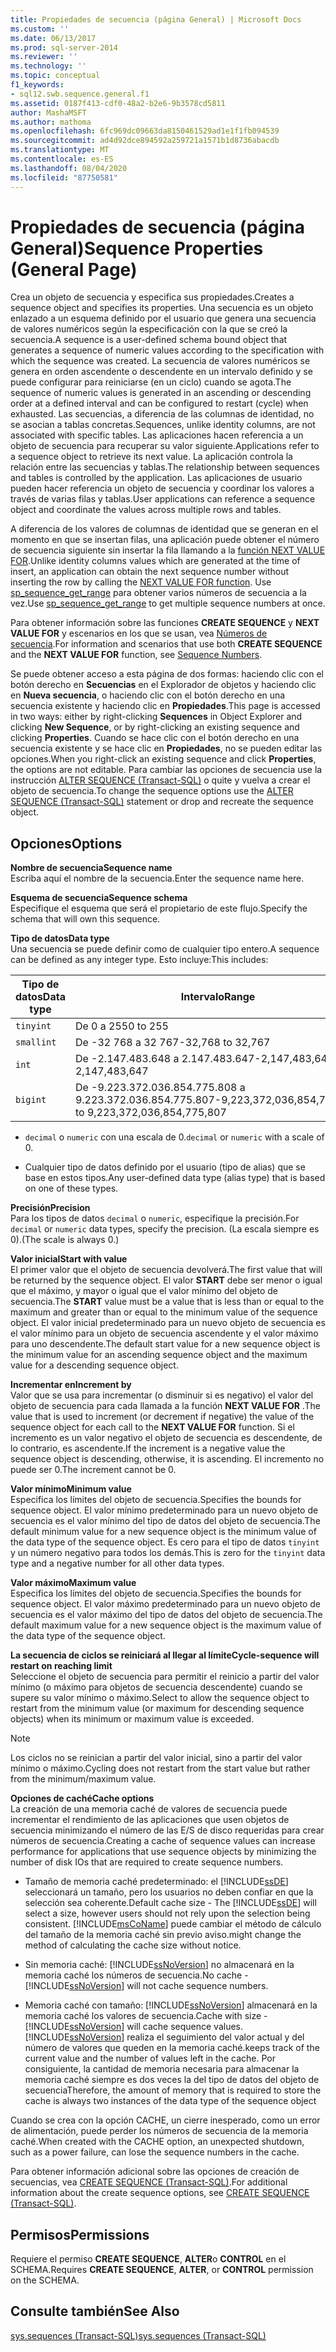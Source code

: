 ```yaml
---
title: Propiedades de secuencia (página General) | Microsoft Docs
ms.custom: ''
ms.date: 06/13/2017
ms.prod: sql-server-2014
ms.reviewer: ''
ms.technology: ''
ms.topic: conceptual
f1_keywords:
- sql12.swb.sequence.general.f1
ms.assetid: 0187f413-cdf0-48a2-b2e6-9b3578cd5811
author: MashaMSFT
ms.author: mathoma
ms.openlocfilehash: 6fc969dc09663da8150461529ad1e1f1fb094539
ms.sourcegitcommit: ad4d92dce894592a259721a1571b1d8736abacdb
ms.translationtype: MT
ms.contentlocale: es-ES
ms.lasthandoff: 08/04/2020
ms.locfileid: "87750581"
---
```

# <a name="sequence-properties-general-page"></a><span data-ttu-id="88a96-102">Propiedades de secuencia (página General)</span><span class="sxs-lookup"><span data-stu-id="88a96-102">Sequence Properties (General Page)</span></span>
  <span data-ttu-id="88a96-103">Crea un objeto de secuencia y especifica sus propiedades.</span><span class="sxs-lookup"><span data-stu-id="88a96-103">Creates a sequence object and specifies its properties.</span></span> <span data-ttu-id="88a96-104">Una secuencia es un objeto enlazado a un esquema definido por el usuario que genera una secuencia de valores numéricos según la especificación con la que se creó la secuencia.</span><span class="sxs-lookup"><span data-stu-id="88a96-104">A sequence is a user-defined schema bound object that generates a sequence of numeric values according to the specification with which the sequence was created.</span></span> <span data-ttu-id="88a96-105">La secuencia de valores numéricos se genera en orden ascendente o descendente en un intervalo definido y se puede configurar para reiniciarse (en un ciclo) cuando se agota.</span><span class="sxs-lookup"><span data-stu-id="88a96-105">The sequence of numeric values is generated in an ascending or descending order at a defined interval and can be configured to restart (cycle) when exhausted.</span></span> <span data-ttu-id="88a96-106">Las secuencias, a diferencia de las columnas de identidad, no se asocian a tablas concretas.</span><span class="sxs-lookup"><span data-stu-id="88a96-106">Sequences, unlike identity columns, are not associated with specific tables.</span></span> <span data-ttu-id="88a96-107">Las aplicaciones hacen referencia a un objeto de secuencia para recuperar su valor siguiente.</span><span class="sxs-lookup"><span data-stu-id="88a96-107">Applications refer to a sequence object to retrieve its next value.</span></span> <span data-ttu-id="88a96-108">La aplicación controla la relación entre las secuencias y tablas.</span><span class="sxs-lookup"><span data-stu-id="88a96-108">The relationship between sequences and tables is controlled by the application.</span></span> <span data-ttu-id="88a96-109">Las aplicaciones de usuario pueden hacer referencia un objeto de secuencia y coordinar los valores a través de varias filas y tablas.</span><span class="sxs-lookup"><span data-stu-id="88a96-109">User applications can reference a sequence object and coordinate the values across multiple rows and tables.</span></span>  
  
 <span data-ttu-id="88a96-110">A diferencia de los valores de columnas de identidad que se generan en el momento en que se insertan filas, una aplicación puede obtener el número de secuencia siguiente sin insertar la fila llamando a la [función NEXT VALUE FOR](/sql/t-sql/functions/next-value-for-transact-sql).</span><span class="sxs-lookup"><span data-stu-id="88a96-110">Unlike identity columns values which are generated at the time of insert, an application can obtain the next sequence number without inserting the row by calling the [NEXT VALUE FOR function](/sql/t-sql/functions/next-value-for-transact-sql).</span></span> <span data-ttu-id="88a96-111">Use [sp_sequence_get_range](/sql/relational-databases/system-stored-procedures/sp-sequence-get-range-transact-sql) para obtener varios números de secuencia a la vez.</span><span class="sxs-lookup"><span data-stu-id="88a96-111">Use [sp_sequence_get_range](/sql/relational-databases/system-stored-procedures/sp-sequence-get-range-transact-sql) to get multiple sequence numbers at once.</span></span>  
  
 <span data-ttu-id="88a96-112">Para obtener información sobre las funciones **CREATE SEQUENCE** y **NEXT VALUE FOR** y escenarios en los que se usan, vea [Números de secuencia](sequence-numbers.md).</span><span class="sxs-lookup"><span data-stu-id="88a96-112">For information and scenarios that use both **CREATE SEQUENCE** and the **NEXT VALUE FOR** function, see [Sequence Numbers](sequence-numbers.md).</span></span>  
  
 <span data-ttu-id="88a96-113">Se puede obtener acceso a esta página de dos formas: haciendo clic con el botón derecho en **Secuencias** en el Explorador de objetos y haciendo clic en **Nueva secuencia**, o haciendo clic con el botón derecho en una secuencia existente y haciendo clic en **Propiedades**.</span><span class="sxs-lookup"><span data-stu-id="88a96-113">This page is accessed in two ways: either by right-clicking **Sequences** in Object Explorer and clicking **New Sequence**, or by right-clicking an existing sequence and clicking **Properties**.</span></span> <span data-ttu-id="88a96-114">Cuando se hace clic con el botón derecho en una secuencia existente y se hace clic en **Propiedades**, no se pueden editar las opciones.</span><span class="sxs-lookup"><span data-stu-id="88a96-114">When you right-click an existing sequence and click **Properties**, the options are not editable.</span></span> <span data-ttu-id="88a96-115">Para cambiar las opciones de secuencia use la instrucción [ALTER SEQUENCE &#40;Transact-SQL&#41;](/sql/t-sql/statements/alter-sequence-transact-sql) o quite y vuelva a crear el objeto de secuencia.</span><span class="sxs-lookup"><span data-stu-id="88a96-115">To change the sequence options use the [ALTER SEQUENCE &#40;Transact-SQL&#41;](/sql/t-sql/statements/alter-sequence-transact-sql) statement or drop and recreate the sequence object.</span></span>  
  
## <a name="options"></a><span data-ttu-id="88a96-116">Opciones</span><span class="sxs-lookup"><span data-stu-id="88a96-116">Options</span></span>  
 <span data-ttu-id="88a96-117">**Nombre de secuencia**</span><span class="sxs-lookup"><span data-stu-id="88a96-117">**Sequence name**</span></span>  
 <span data-ttu-id="88a96-118">Escriba aquí el nombre de la secuencia.</span><span class="sxs-lookup"><span data-stu-id="88a96-118">Enter the sequence name here.</span></span>  
  
 <span data-ttu-id="88a96-119">**Esquema de secuencia**</span><span class="sxs-lookup"><span data-stu-id="88a96-119">**Sequence schema**</span></span>  
 <span data-ttu-id="88a96-120">Especifique el esquema que será el propietario de este flujo.</span><span class="sxs-lookup"><span data-stu-id="88a96-120">Specify the schema that will own this sequence.</span></span>  
  
 <span data-ttu-id="88a96-121">**Tipo de datos**</span><span class="sxs-lookup"><span data-stu-id="88a96-121">**Data type**</span></span>  
 <span data-ttu-id="88a96-122">Una secuencia se puede definir como de cualquier tipo entero.</span><span class="sxs-lookup"><span data-stu-id="88a96-122">A sequence can be defined as any integer type.</span></span> <span data-ttu-id="88a96-123">Esto incluye:</span><span class="sxs-lookup"><span data-stu-id="88a96-123">This includes:</span></span>  
  
|<span data-ttu-id="88a96-124">Tipo de datos</span><span class="sxs-lookup"><span data-stu-id="88a96-124">Data type</span></span>|<span data-ttu-id="88a96-125">Intervalo</span><span class="sxs-lookup"><span data-stu-id="88a96-125">Range</span></span>|  
|---------------|-----------|  
|`tinyint`|<span data-ttu-id="88a96-126">De 0 a 255</span><span class="sxs-lookup"><span data-stu-id="88a96-126">0 to 255</span></span>|  
|`smallint`|<span data-ttu-id="88a96-127">De -32 768 a 32 767</span><span class="sxs-lookup"><span data-stu-id="88a96-127">-32,768 to 32,767</span></span>|  
|`int`|<span data-ttu-id="88a96-128">De -2.147.483.648 a 2.147.483.647</span><span class="sxs-lookup"><span data-stu-id="88a96-128">-2,147,483,648 to 2,147,483,647</span></span>|  
|`bigint`|<span data-ttu-id="88a96-129">De -9.223.372.036.854.775.808 a 9.223.372.036.854.775.807</span><span class="sxs-lookup"><span data-stu-id="88a96-129">-9,223,372,036,854,775,808 to 9,223,372,036,854,775,807</span></span>|  
  
-   <span data-ttu-id="88a96-130">`decimal` o `numeric` con una escala de 0.</span><span class="sxs-lookup"><span data-stu-id="88a96-130">`decimal` or `numeric` with a scale of 0.</span></span>  
  
-   <span data-ttu-id="88a96-131">Cualquier tipo de datos definido por el usuario (tipo de alias) que se base en estos tipos.</span><span class="sxs-lookup"><span data-stu-id="88a96-131">Any user-defined data type (alias type) that is based on one of these types.</span></span>  
  
 <span data-ttu-id="88a96-132">**Precisión**</span><span class="sxs-lookup"><span data-stu-id="88a96-132">**Precision**</span></span>  
 <span data-ttu-id="88a96-133">Para los tipos de datos `decimal` o `numeric`, especifique la precisión.</span><span class="sxs-lookup"><span data-stu-id="88a96-133">For `decimal` or `numeric` data types, specify the precision.</span></span> <span data-ttu-id="88a96-134">(La escala siempre es 0).</span><span class="sxs-lookup"><span data-stu-id="88a96-134">(The scale is always 0.)</span></span>  
  
 <span data-ttu-id="88a96-135">**Valor inicial**</span><span class="sxs-lookup"><span data-stu-id="88a96-135">**Start with value**</span></span>  
 <span data-ttu-id="88a96-136">El primer valor que el objeto de secuencia devolverá.</span><span class="sxs-lookup"><span data-stu-id="88a96-136">The first value that will be returned by the sequence object.</span></span> <span data-ttu-id="88a96-137">El valor **START** debe ser menor o igual que el máximo, y mayor o igual que el valor mínimo del objeto de secuencia.</span><span class="sxs-lookup"><span data-stu-id="88a96-137">The **START** value must be a value that is less than or equal to the maximum and greater than or equal to the minimum value of the sequence object.</span></span> <span data-ttu-id="88a96-138">El valor inicial predeterminado para un nuevo objeto de secuencia es el valor mínimo para un objeto de secuencia ascendente y el valor máximo para uno descendente.</span><span class="sxs-lookup"><span data-stu-id="88a96-138">The default start value for a new sequence object is the minimum value for an ascending sequence object and the maximum value for a descending sequence object.</span></span>  
  
 <span data-ttu-id="88a96-139">**Incrementar en**</span><span class="sxs-lookup"><span data-stu-id="88a96-139">**Increment by**</span></span>  
 <span data-ttu-id="88a96-140">Valor que se usa para incrementar (o disminuir si es negativo) el valor del objeto de secuencia para cada llamada a la función **NEXT VALUE FOR** .</span><span class="sxs-lookup"><span data-stu-id="88a96-140">The value that is used to increment (or decrement if negative) the value of the sequence object for each call to the **NEXT VALUE FOR** function.</span></span> <span data-ttu-id="88a96-141">Si el incremento es un valor negativo el objeto de secuencia es descendente, de lo contrario, es ascendente.</span><span class="sxs-lookup"><span data-stu-id="88a96-141">If the increment is a negative value the sequence object is descending, otherwise, it is ascending.</span></span> <span data-ttu-id="88a96-142">El incremento no puede ser 0.</span><span class="sxs-lookup"><span data-stu-id="88a96-142">The increment cannot be 0.</span></span>  
  
 <span data-ttu-id="88a96-143">**Valor mínimo**</span><span class="sxs-lookup"><span data-stu-id="88a96-143">**Minimum value**</span></span>  
 <span data-ttu-id="88a96-144">Especifica los límites del objeto de secuencia.</span><span class="sxs-lookup"><span data-stu-id="88a96-144">Specifies the bounds for sequence object.</span></span> <span data-ttu-id="88a96-145">El valor mínimo predeterminado para un nuevo objeto de secuencia es el valor mínimo del tipo de datos del objeto de secuencia.</span><span class="sxs-lookup"><span data-stu-id="88a96-145">The default minimum value for a new sequence object is the minimum value of the data type of the sequence object.</span></span> <span data-ttu-id="88a96-146">Es cero para el tipo de datos `tinyint` y un número negativo para todos los demás.</span><span class="sxs-lookup"><span data-stu-id="88a96-146">This is zero for the `tinyint` data type and a negative number for all other data types.</span></span>  
  
 <span data-ttu-id="88a96-147">**Valor máximo**</span><span class="sxs-lookup"><span data-stu-id="88a96-147">**Maximum value**</span></span>  
 <span data-ttu-id="88a96-148">Especifica los límites del objeto de secuencia.</span><span class="sxs-lookup"><span data-stu-id="88a96-148">Specifies the bounds for sequence object.</span></span> <span data-ttu-id="88a96-149">El valor máximo predeterminado para un nuevo objeto de secuencia es el valor máximo del tipo de datos del objeto de secuencia.</span><span class="sxs-lookup"><span data-stu-id="88a96-149">The default maximum value for a new sequence object is the maximum value of the data type of the sequence object.</span></span>  
  
 <span data-ttu-id="88a96-150">**La secuencia de ciclos se reiniciará al llegar al límite**</span><span class="sxs-lookup"><span data-stu-id="88a96-150">**Cycle-sequence will restart on reaching limit**</span></span>  
 <span data-ttu-id="88a96-151">Seleccione el objeto de secuencia para permitir el reinicio a partir del valor mínimo (o máximo para objetos de secuencia descendente) cuando se supere su valor mínimo o máximo.</span><span class="sxs-lookup"><span data-stu-id="88a96-151">Select to allow the sequence object to restart from the minimum value (or maximum for descending sequence objects) when its minimum or maximum value is exceeded.</span></span>  
  
> [!NOTE]  
>  <span data-ttu-id="88a96-152">Los ciclos no se reinician a partir del valor inicial, sino a partir del valor mínimo o máximo.</span><span class="sxs-lookup"><span data-stu-id="88a96-152">Cycling does not restart from the start value but rather from the minimum/maximum value.</span></span>  
  
 <span data-ttu-id="88a96-153">**Opciones de caché**</span><span class="sxs-lookup"><span data-stu-id="88a96-153">**Cache options**</span></span>  
 <span data-ttu-id="88a96-154">La creación de una memoria caché de valores de secuencia puede incrementar el rendimiento de las aplicaciones que usen objetos de secuencia minimizando el número de las E/S de disco requeridas para crear números de secuencia.</span><span class="sxs-lookup"><span data-stu-id="88a96-154">Creating a cache of sequence values can increase performance for applications that use sequence objects by minimizing the number of disk IOs that are required to create sequence numbers.</span></span>  
  
-   <span data-ttu-id="88a96-155">Tamaño de memoria caché predeterminado: el [!INCLUDE[ssDE](../../includes/ssde-md.md)] seleccionará un tamaño, pero los usuarios no deben confiar en que la selección sea coherente.</span><span class="sxs-lookup"><span data-stu-id="88a96-155">Default cache size - The [!INCLUDE[ssDE](../../includes/ssde-md.md)] will select a size, however users should not rely upon the selection being consistent.</span></span> [!INCLUDE[msCoName](../../includes/msconame-md.md)] <span data-ttu-id="88a96-156">puede cambiar el método de cálculo del tamaño de la memoria caché sin previo aviso.</span><span class="sxs-lookup"><span data-stu-id="88a96-156">might change the method of calculating the cache size without notice.</span></span>  
  
-   <span data-ttu-id="88a96-157">Sin memoria caché: [!INCLUDE[ssNoVersion](../../../includes/ssnoversion-md.md)] no almacenará en la memoria caché los números de secuencia.</span><span class="sxs-lookup"><span data-stu-id="88a96-157">No cache - [!INCLUDE[ssNoVersion](../../../includes/ssnoversion-md.md)] will not cache sequence numbers.</span></span>  
  
-   <span data-ttu-id="88a96-158">Memoria caché con tamaño: [!INCLUDE[ssNoVersion](../../../includes/ssnoversion-md.md)] almacenará en la memoria caché los valores de secuencia.</span><span class="sxs-lookup"><span data-stu-id="88a96-158">Cache with size - [!INCLUDE[ssNoVersion](../../../includes/ssnoversion-md.md)] will cache sequence values.</span></span> [!INCLUDE[ssNoVersion](../../../includes/ssnoversion-md.md)] <span data-ttu-id="88a96-159">realiza el seguimiento del valor actual y del número de valores que queden en la memoria caché.</span><span class="sxs-lookup"><span data-stu-id="88a96-159">keeps track of the current value and the number of values left in the cache.</span></span> <span data-ttu-id="88a96-160">Por consiguiente, la cantidad de memoria necesaria para almacenar la memoria caché siempre es dos veces la del tipo de datos del objeto de secuencia</span><span class="sxs-lookup"><span data-stu-id="88a96-160">Therefore, the amount of memory that is required to store the cache is always two instances of the data type of the sequence object</span></span>  
  
 <span data-ttu-id="88a96-161">Cuando se crea con la opción CACHE, un cierre inesperado, como un error de alimentación, puede perder los números de secuencia de la memoria caché.</span><span class="sxs-lookup"><span data-stu-id="88a96-161">When created with the CACHE option, an unexpected shutdown, such as a power failure, can lose the sequence numbers in the cache.</span></span>  
  
 <span data-ttu-id="88a96-162">Para obtener información adicional sobre las opciones de creación de secuencias, vea [CREATE SEQUENCE &#40;Transact-SQL&#41;](/sql/t-sql/statements/create-sequence-transact-sql).</span><span class="sxs-lookup"><span data-stu-id="88a96-162">For additional information about the create sequence options, see [CREATE SEQUENCE &#40;Transact-SQL&#41;](/sql/t-sql/statements/create-sequence-transact-sql).</span></span>  
  
## <a name="permissions"></a><span data-ttu-id="88a96-163">Permisos</span><span class="sxs-lookup"><span data-stu-id="88a96-163">Permissions</span></span>  
 <span data-ttu-id="88a96-164">Requiere el permiso **CREATE SEQUENCE**, **ALTER**o **CONTROL** en el SCHEMA.</span><span class="sxs-lookup"><span data-stu-id="88a96-164">Requires **CREATE SEQUENCE**, **ALTER**, or **CONTROL** permission on the SCHEMA.</span></span>  
  
## <a name="see-also"></a><span data-ttu-id="88a96-165">Consulte también</span><span class="sxs-lookup"><span data-stu-id="88a96-165">See Also</span></span>  
 [<span data-ttu-id="88a96-166">sys.sequences &#40;Transact-SQL&#41;</span><span class="sxs-lookup"><span data-stu-id="88a96-166">sys.sequences &#40;Transact-SQL&#41;</span></span>](/sql/relational-databases/system-catalog-views/sys-sequences-transact-sql)  
  
  
